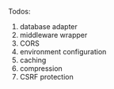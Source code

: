 Todos:
1. database adapter
2. middleware wrapper
3. CORS
4. environment configuration
5. caching
6. compression
7. CSRF protection
